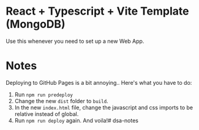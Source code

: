 # React + Typescript + Vite Template (MongoDB)
Use this whenever you need to set up a new Web App.

# Notes
Deploying to GitHub Pages is a bit annoying.. Here's what you have to do:
1. Run `npm run predeploy`
2. Change the new `dist` folder to `build`.
3. In the new `index.html` file, change the javascript and css imports to be relative instead of global.
4. Run `npm run deploy` again. And voila!# dsa-notes

